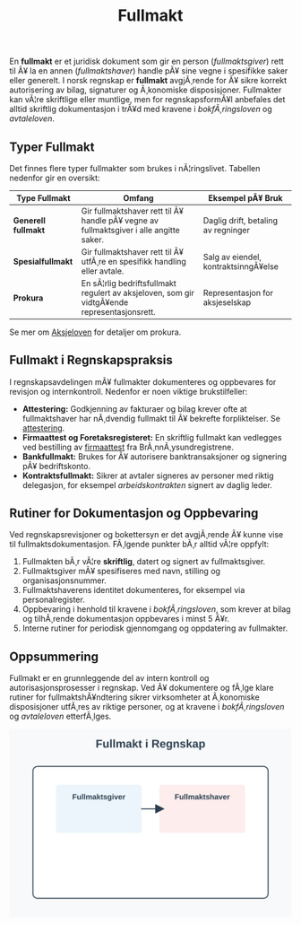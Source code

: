 ﻿---
title: "Fullmakt"
meta_title: "Fullmakt"
meta_description: 'En **fullmakt** er et juridisk dokument som gir en person (*fullmaktsgiver*) rett til Ã¥ la en annen (*fullmaktshaver*) handle pÃ¥ sine vegne i spesifikke saker...'
slug: fullmakt
type: blog
layout: pages/single
---

En **fullmakt** er et juridisk dokument som gir en person (*fullmaktsgiver*) rett til Ã¥ la en annen (*fullmaktshaver*) handle pÃ¥ sine vegne i spesifikke saker eller generelt. I norsk regnskap er **fullmakt** avgjÃ¸rende for Ã¥ sikre korrekt autorisering av bilag, signaturer og Ã¸konomiske disposisjoner. Fullmakter kan vÃ¦re skriftlige eller muntlige, men for regnskapsformÃ¥l anbefales det alltid skriftlig dokumentasjon i trÃ¥d med kravene i _bokfÃ¸ringsloven_ og _avtaleloven_.

## Typer Fullmakt

Det finnes flere typer fullmakter som brukes i nÃ¦ringslivet. Tabellen nedenfor gir en oversikt:

| Type Fullmakt        | Omfang                                      | Eksempel pÃ¥ Bruk                       |
|----------------------|---------------------------------------------|----------------------------------------|
| **Generell fullmakt**| Gir fullmaktshaver rett til Ã¥ handle pÃ¥ vegne av fullmaktsgiver i alle angitte saker. | Daglig drift, betaling av regninger    |
| **Spesialfullmakt**  | Gir fullmaktshaver rett til Ã¥ utfÃ¸re en spesifikk handling eller avtale.            | Salg av eiendel, kontraktsinngÃ¥else    |
| **Prokura**          | En sÃ¦rlig bedriftsfullmakt regulert av aksjeloven, som gir vidtgÃ¥ende representasjonsrett. | Representasjon for aksjeselskap        |

Se mer om [Aksjeloven](/blogs/regnskap/hva-er-aksjeloven "Hva er Aksjeloven? Regler for Aksjeselskaper i Norge") for detaljer om prokura.

## Fullmakt i Regnskapspraksis

I regnskapsavdelingen mÃ¥ fullmakter dokumenteres og oppbevares for revisjon og internkontroll. Nedenfor er noen viktige brukstilfeller:

* **Attestering:** Godkjenning av fakturaer og bilag krever ofte at fullmaktshaver har nÃ¸dvendig fullmakt til Ã¥ bekrefte forpliktelser. Se [attestering](/blogs/regnskap/hva-er-attestering "Hva er Attestering? En Komplett Guide til Bilagsbehandling og Godkjenning").
* **Firmaattest og Foretaksregisteret:** En skriftlig fullmakt kan vedlegges ved bestilling av [firmaattest](/blogs/regnskap/firmaattest "Firmaattest “ Hva er en firmaattest? En Komplett Guide") fra BrÃ¸nnÃ¸ysundregistrene.
* **Bankfullmakt:** Brukes for Ã¥ autorisere banktransaksjoner og signering pÃ¥ bedriftskonto.
* **Kontraktsfullmakt:** Sikrer at avtaler signeres av personer med riktig delegasjon, for eksempel _arbeidskontrakten_ signert av daglig leder.

## Rutiner for Dokumentasjon og Oppbevaring

Ved regnskapsrevisjoner og bokettersyn er det avgjÃ¸rende Ã¥ kunne vise til fullmaktsdokumentasjon. FÃ¸lgende punkter bÃ¸r alltid vÃ¦re oppfylt:

1. Fullmakten bÃ¸r vÃ¦re **skriftlig**, datert og signert av fullmaktsgiver.
2. Fullmaktsgiver mÃ¥ spesifiseres med navn, stilling og organisasjonsnummer.
3. Fullmaktshaverens identitet dokumenteres, for eksempel via personalregister.
4. Oppbevaring i henhold til kravene i _bokfÃ¸ringsloven_, som krever at bilag og tilhÃ¸rende dokumentasjon oppbevares i minst 5 Ã¥r.
5. Interne rutiner for periodisk gjennomgang og oppdatering av fullmakter.

## Oppsummering

Fullmakt er en grunnleggende del av intern kontroll og autorisasjonsprosesser i regnskap. Ved Ã¥ dokumentere og fÃ¸lge klare rutiner for fullmaktshÃ¥ndtering sikrer virksomheter at Ã¸konomiske disposisjoner utfÃ¸res av riktige personer, og at kravene i _bokfÃ¸ringsloven_ og _avtaleloven_ etterfÃ¸lges.

![Fullmakt i Regnskap](fullmakt-image.svg)







